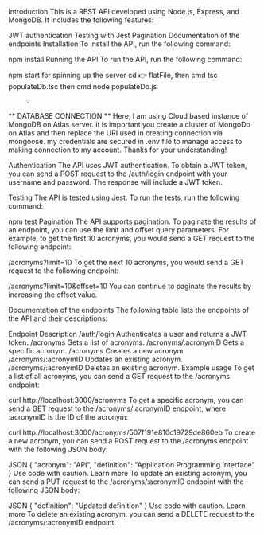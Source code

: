Introduction
This is a REST API developed using Node.js, Express, and MongoDB. It includes the following features:

JWT authentication
Testing with Jest
Pagination
Documentation of the endpoints
Installation
To install the API, run the following command:

npm install
Running the API
To run the API, run the following command:

npm start for spinning up the server
cd 👉 flatFile, then cmd tsc populateDb.tsc then cmd node populateDb.js

         💡
** DATABASE CONNECTION **
Here, I am using Cloud based instance of MongoDB on Atlas server. it is important you create a cluster of MongoDb on Atlas and then replace the URI used in creating connection via mongoose. my credentials are secured in .env file to manage access to making connection to my account. Thanks for your understanding!

Authentication
The API uses JWT authentication. To obtain a JWT token, you can send a POST request to the /auth/login endpoint with your username and password. The response will include a JWT token.

Testing
The API is tested using Jest. To run the tests, run the following command:

npm test
Pagination
The API supports pagination. To paginate the results of an endpoint, you can use the limit and offset query parameters. For example, to get the first 10 acronyms, you would send a GET request to the following endpoint:

/acronyms?limit=10
To get the next 10 acronyms, you would send a GET request to the following endpoint:

/acronyms?limit=10&offset=10
You can continue to paginate the results by increasing the offset value.

Documentation of the endpoints
The following table lists the endpoints of the API and their descriptions:

Endpoint	Description
/auth/login	Authenticates a user and returns a JWT token.
/acronyms	Gets a list of acronyms.
/acronyms/:acronymID	Gets a specific acronym.
/acronyms	Creates a new acronym.
/acronyms/:acronymID	Updates an existing acronym.
/acronyms/:acronymID	Deletes an existing acronym.
Example usage
To get a list of all acronyms, you can send a GET request to the /acronyms endpoint:

curl http://localhost:3000/acronyms
To get a specific acronym, you can send a GET request to the /acronyms/:acronymID endpoint, where :acronymID is the ID of the acronym:

curl http://localhost:3000/acronyms/507f191e810c19729de860eb
To create a new acronym, you can send a POST request to the /acronyms endpoint with the following JSON body:

JSON
{
  "acronym": "API",
  "definition": "Application Programming Interface"
}
Use code with caution. Learn more
To update an existing acronym, you can send a PUT request to the /acronyms/:acronymID endpoint with the following JSON body:

JSON
{
  "definition": "Updated definition"
}
Use code with caution. Learn more
To delete an existing acronym, you can send a DELETE request to the /acronyms/:acronymID endpoint.

